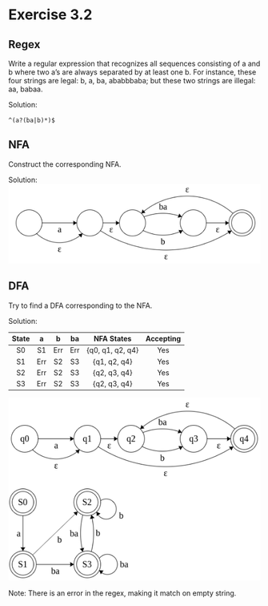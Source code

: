 # Exercise 3.2

## Regex
Write a regular expression that recognizes all sequences consisting of a and b where two a’s are always separated by at least one b. For instance, these four strings are legal: b, a, ba, ababbbaba; but these two strings are illegal: aa, babaa.  

Solution:
```regexp
^(a?(ba|b)*)$
```

## NFA
Construct the corresponding NFA.

Solution:   
![](./images/nfa.png)

## DFA
Try to find a DFA corresponding to the NFA.

Solution:  

| State |  a  |  b  |  ba |    NFA States    | Accepting |
|:-----:|:---:|:---:|:---:|:----------------:|:---------:|
|   S0  |  S1 | Err | Err | {q0, q1, q2, q4} |    Yes    |
|   S1  | Err |  S2 |  S3 |   {q1, q2, q4}   |    Yes    |
|   S2  | Err |  S2 |  S3 |   {q2, q3, q4}   |    Yes    |
|   S3  | Err |  S2 |  S3 |   {q2, q3, q4}   |    Yes    |

![](./images/dfa.png)

Note: There is an error in the regex, making it match on empty string.